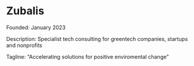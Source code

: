 # Zubalis

Founded: January 2023

Description: Specialist tech consulting for greentech companies, startups and nonprofits

Tagline: "Accelerating solutions for positive enviromental change"

